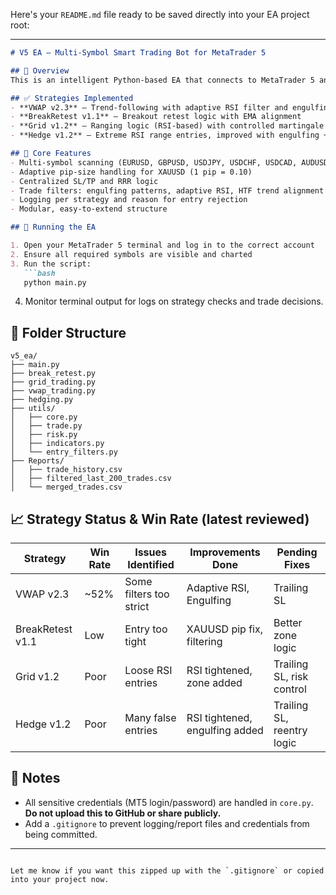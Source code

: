 Here's your `README.md` file ready to be saved directly into your EA project root:

---

```markdown
# V5 EA – Multi-Symbol Smart Trading Bot for MetaTrader 5

## 📌 Overview
This is an intelligent Python-based EA that connects to MetaTrader 5 and monitors multiple forex pairs and gold for optimized entry conditions across different market types.

## ✅ Strategies Implemented
- **VWAP v2.3** – Trend-following with adaptive RSI filter and engulfing entry
- **BreakRetest v1.1** – Breakout retest logic with EMA alignment
- **Grid v1.2** – Ranging logic (RSI-based) with controlled martingale behavior
- **Hedge v1.2** – Extreme RSI range entries, improved with engulfing + zone filters

## 🔧 Core Features
- Multi-symbol scanning (EURUSD, GBPUSD, USDJPY, USDCHF, USDCAD, AUDUSD, NZDUSD, XAUUSD)
- Adaptive pip-size handling for XAUUSD (1 pip = 0.10)
- Centralized SL/TP and RRR logic
- Trade filters: engulfing patterns, adaptive RSI, HTF trend alignment
- Logging per strategy and reason for entry rejection
- Modular, easy-to-extend structure

## 🚀 Running the EA

1. Open your MetaTrader 5 terminal and log in to the correct account
2. Ensure all required symbols are visible and charted
3. Run the script:
   ```bash
   python main.py
   ```

4. Monitor terminal output for logs on strategy checks and trade decisions.

## 📂 Folder Structure
```
v5_ea/
├── main.py
├── break_retest.py
├── grid_trading.py
├── vwap_trading.py
├── hedging.py
├── utils/
│   ├── core.py
│   ├── trade.py
│   ├── risk.py
│   ├── indicators.py
│   └── entry_filters.py
├── Reports/
│   ├── trade_history.csv
│   ├── filtered_last_200_trades.csv
│   └── merged_trades.csv
```

## 📈 Strategy Status & Win Rate (latest reviewed)
| Strategy        | Win Rate | Issues Identified              | Improvements Done              | Pending Fixes               |
|-----------------|----------|--------------------------------|--------------------------------|-----------------------------|
| VWAP v2.3       | ~52%     | Some filters too strict        | Adaptive RSI, Engulfing        | Trailing SL                 |
| BreakRetest v1.1| Low      | Entry too tight                | XAUUSD pip fix, filtering      | Better zone logic           |
| Grid v1.2       | Poor     | Loose RSI entries              | RSI tightened, zone added      | Trailing SL, risk control   |
| Hedge v1.2      | Poor     | Many false entries             | RSI tightened, engulfing added | Trailing SL, reentry logic  |

## 🔐 Notes
- All sensitive credentials (MT5 login/password) are handled in `core.py`. **Do not upload this to GitHub or share publicly.**
- Add a `.gitignore` to prevent logging/report files and credentials from being committed.

---

```

Let me know if you want this zipped up with the `.gitignore` or copied into your project now.